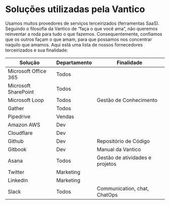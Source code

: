 # Soluções utilizadas pela Vantico

Usamos muitos provedores de serviços terceirizados (ferramentas SaaS). Seguindo o filosofia da Vantico de “faça o que você ama”, não queremos reinventar a roda para tudo o que fazemos. Consequentemente, confiamos que os outros façam o que amam, para que possamos nos concentrar naquilo que amamos. Aqui está uma lista de nossos fornecedores terceirizados e sua finalidade:

| Solução              | Departamento | Finalidade                      |
| -------------------- | ------------ | ------------------------------- |
| Microsoft Office 365 | Todos        |                                 |
| Microsoft SharePoint | Todos        |                                 |
| Microsoft Loop       | Todos        | Gestão de Conhecimento          |
| Gather               | Todos        |                                 |
| Pipedrive            | Vendas       |                                 |
| Amazon AWS           | Dev          |                                 |
| Cloudflare           | Dev          |                                 |
| Github               | Dev          | Repositório de Código           |
| Gitbook              | Dev          | Manual da Vantico               |
| Asana                | Todos        | Gestão de atividades e projetos |
| Twitter              | Marketing    |                                 |
| Linkedin             | Marketing    |                                 |
| Slack                | Todos        | Communication, chat, ChatOps    |

